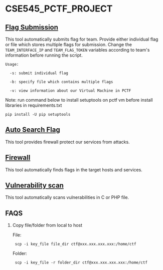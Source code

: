 # CSE545_PCTF_PROJECT


## [Flag Submission](flag-submit)

This tool automatically submits flag for team. Provide either individual flag or file which stores multiple flags for submission. Change the `TEAM_INTERFACE_IP` and 
`TEAM_FLAG_TOKEN` variables according to team's information before running the script.

```
Usage:

  -s: submit individual flag
  
  -b: specify file which contains multiple flags
  
  -v: view information about our Virtual Machine in PCTF
 ```

Note: run command below to install setuptools on pctf vm before install libraries in requirements.txt

    pip install -U pip setuptools

## [Auto Search Flag](auto-search-flag)

This tool provides firewall protect our services from attacks.

## [Firewall](onestone-firewall)

This tool automatically finds flags in the target hosts and services.

## [Vulnerability scan](vulnerability-scan)

This tool automatically scans vulnerabilities in C or PHP file.


## FAQS

1. Copy file/folder from local to host

    File: 

        scp -i key_file file_dir ctf@xxx.xxx.xxx.xxx:/home/ctf

    Folder: 

        scp -i key_file -r folder_dir ctf@xxx.xxx.xxx.xxx:/home/ctf

